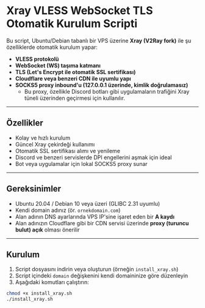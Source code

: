 # Xray VLESS WebSocket TLS Otomatik Kurulum Scripti

Bu script, Ubuntu/Debian tabanlı bir VPS üzerine **Xray (V2Ray fork)** ile şu özelliklerde otomatik kurulum yapar:

- **VLESS protokolü**  
- **WebSocket (WS) taşıma katmanı**  
- **TLS (Let's Encrypt ile otomatik SSL sertifikası)**  
- **Cloudflare veya benzeri CDN ile uyumlu yapı**  
- **SOCKS5 proxy inbound'u (127.0.0.1 üzerinde, kimlik doğrulamasız)**  
  - Bu proxy, özellikle Discord botları gibi uygulamaların trafiğini Xray tüneli üzerinden geçirmesi için kullanılır.  

---

## Özellikler

- Kolay ve hızlı kurulum  
- Güncel Xray çekirdeği kullanımı  
- Otomatik SSL sertifikası alımı ve yenileme  
- Discord ve benzeri servislerde DPI engellerini aşmak için ideal  
- Bot veya uygulamalar için lokal SOCKS5 proxy sunar  

---

## Gereksinimler

- Ubuntu 20.04 / Debian 10 veya üzeri (GLIBC 2.31 uyumlu)  
- Kendi domain adınız (ör. `ornekdomain.com`)  
- Alan adının DNS ayarlarında VPS IP'sine işaret eden bir **A kaydı**  
- Alan adınızın Cloudflare gibi bir CDN servisi üzerinde **proxy (turuncu bulut) açık** olması önerilir  

---

## Kurulum

1. Script dosyasını indirin veya oluşturun (örneğin `install_xray.sh`)  
2. Script içindeki `domain` değişkenini kendi domaininize göre düzenleyin  
3. Aşağıdaki komutları çalıştırın:

```bash
chmod +x install_xray.sh
./install_xray.sh
